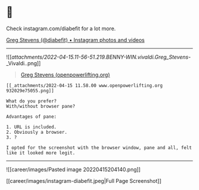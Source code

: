 # 💪

Check instagram.com/diabefit for a lot more.

[Greg Stevens (@diabefit) • Instagram photos and videos](https://www.instagram.com/diabefit/)

---




![[_attachments/2022-04-15.11-56-51.219.BENNY-WIN.vivaldi.Greg_Stevens_-_Vivaldi..png]]
> [Greg Stevens (openpowerlifting.org)](https://www.openpowerlifting.org/u/gregstevens)

```ad-question
[[_attachments/2022-04-15 11.58.00 www.openpowerlifting.org 932029e75055.png]]

What do you prefer?
With/without browser pane?

Advantages of pane:

1. URL is included.
2. Obviously a browser.
3. ?

I opted for the screenshot with the browser window, pane and all, felt like it looked more legit.

```


---


![[career/images/Pasted image 20220415204140.png]]

[[career/images/instagram-diabefit.jpeg|Full Page Screenshot]]

